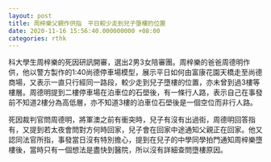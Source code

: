 ```yaml
---
layout: post
title: 周梓樂父親作供指　平日較少走到兒子墮樓的位置
date: 2020-11-16 15:56:40.000000000 +08:00
categories: rthk
---
```


科大學生周梓樂的死因研訊開審，選出2男3女陪審團。周梓樂的爸爸周德明作供，他以警方製作的1:40尚德停車場模型，展示平日如何由富康花園天橋走至尚德商場，又表示一直只行經同一路段，較少走到兒子墮樓的位置，亦未曾到過3樓等樓層。周德明提到二樓停車場在泊車位的石壆後，有一條行人路，表示自己在事發前不知道2樓分為高低層，亦不知道3樓的泊車位石壆後是一個空位而非行人路。

死因裁判官問周德明，將軍澳之前有衝突時，兒子有沒有出過街，周德明回答指有，又提到若太夜會問對方何時回家，兒子會在回家中途通知父親正在回家。他又認同法官所指，事發當日沒有特別擔心，提到在兒子的中學同學拍門通知周梓樂墮樓後，當時只有一個想法是盡快到醫院，所以沒有詳細查問墮樓原因。
